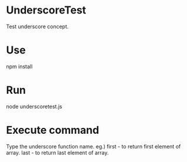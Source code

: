 # UnderscoreTest
Test underscore concept.

# Use
  npm install

# Run
  node underscoretest.js

# Execute command
  Type the underscore function name.
    eg.) first - to return first element of array.
         last  - to return last element of array.
